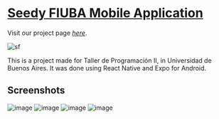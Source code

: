 # [Seedy FIUBA Mobile Application](https://seedyfiuba-g8.github.io/)

Visit our project page [_here_](https://seedyfiuba-g8.github.io/).

![sf](https://user-images.githubusercontent.com/3434572/127722526-12e9889c-901b-4528-bbeb-cd0895e8604f.png)

This is a project made for Taller de Programación II, in Universidad de Buenos Aires. It was done using React Native and Expo for Android. 
## Screenshots
![image](https://user-images.githubusercontent.com/3434572/127919026-d607051f-4eff-4dfd-865c-bd51263a892b.png)
![image](https://user-images.githubusercontent.com/3434572/127918945-a9301489-2ba7-49a4-823a-28b79b08bcc1.png)
![image](https://user-images.githubusercontent.com/3434572/127918959-8ad43e1a-0e24-471e-b68e-dc6aaf859f22.png)
![image](https://user-images.githubusercontent.com/3434572/127918972-04e45f83-92bd-40d8-942d-b168a9fa3879.png)
